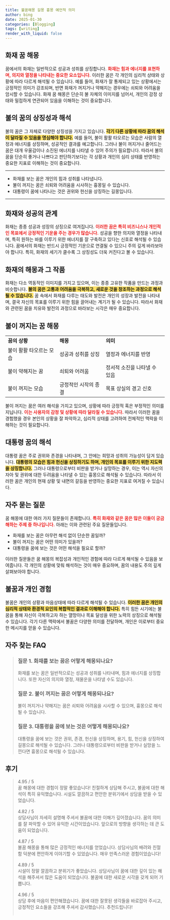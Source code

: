 ```yaml
---
title: 불꿈해몽 길몽 흉몽 예언적 의미
author: bing
date: 2025-01-30
categories: [Blogging]
tags: [writing]
render_with_liquid: false
---
```



<h2 id='화재 꿈 해몽'>화재 꿈 해몽</h2>

<p>꿈에서의 화재는 일반적으로 성공과 성취를 상징합니다. <b><span style="color: #ee2323;">화재는 힘과 에너지를 표현하며, 의지와 열정을 나타내는 중요한 요소입니다.</span></b> 이러한 꿈은 각 개인의 심리적 상태와 상황에 따라 다르게 해석될 수 있습니다. 예를 들어, 화재가 잘 통제되고 있는 상황에서는 긍정적인 의미가 강조되며, 반면 화재가 꺼지거나 약해지는 경우에는 쇠퇴와 어려움을 암시할 수 있습니다. 화재 꿈 해몽은 단순히 불 자체의 이미지를 넘어서, 개인의 감정 상태와 밀접하게 연관되어 있음을 이해하는 것이 중요합니다.</p>

<h2 id='불의 꿈의 상징성과 해석'>불의 꿈의 상징성과 해석</h2>

<p>불의 꿈은 그 자체로 다양한 상징성을 가지고 있습니다. <b><span style="background-color: #ffe066;">각기 다른 상황에 따라 꿈의 해석이 달라질 수 있음을 명심해야 합니다.</span></b> 예를 들어, 불이 활활 타오르는 모습은 사람의 열정과 에너지를 상징하며, 성공적인 결과를 예고합니다. 그러나 불이 꺼지거나 줄어드는 꿈은 대개 우울감이나 소진된 에너지를 나타낼 수 있어 주의가 필요합니다. 따라서 불의 꿈을 단순히 좋거나 나쁘다고 판단하기보다는 각 상황과 개인의 심리 상태를 반영하는 중요한 지표로 이해하는 것이 중요합니다.</p>

<hr />

<ul>
    <li>화재를 보는 꿈은 개인의 힘과 성취를 나타냅니다.</li>
    <li>불이 꺼지는 꿈은 쇠퇴와 어려움을 시사하는 흉몽일 수 있습니다.</li>
    <li>대통령이 꿈에 나타나는 것은 권위와 헌신을 상징하는 길몽입니다.</li>
</ul>

<hr />

<h2 id='화재와 성공의 관계'>화재와 성공의 관계</h2>

<p>화재는 종종 성공과 성장의 상징으로 여겨집니다. <b><span style="color: #ee2323;">이러한 꿈은 특히 비즈니스나 개인적인 목표에서 긍정적인 기운을 주는 경우가 많습니다.</span></b> 성공을 향한 의지와 열정을 나타내며, 특히 원하는 바를 이루기 위한 에너지를 잘 구축하고 있다는 신호로 해석될 수 있습니다. 꿈에서의 화재는 반드시 긍정적인 기운으로 연결될 수 있으니 주의 깊게 바라보아야 합니다. 특히, 화재의 세기가 클수록 그 상징성도 더욱 커진다고 볼 수 있습니다.</p>

<h2 id='화재의 해몽과 그 작품'>화재의 해몽과 그 작품</h2>

<p>화재는 다소 역동적인 이미지를 가지고 있으며, 이는 종종 고유한 작품을 만드는 과정과 비슷합니다. <b><span style="background-color: #ffe066;">불의 꿈은 고통과 어려움을 극복하고, 새로운 것을 창조하는 과정으로 해석될 수 있습니다.</span></b> 꿈 속에서 화재를 다루는 태도와 발전은 개인의 성장과 발전을 나타내며, 결국 자신의 목표를 이루기 위한 힘을 끌어내는 계기가 될 수 있습니다. 따라서 화재와 관련된 꿈을 치유와 발전의 과정으로 바라보는 시각은 매우 중요합니다.</p>

<h2 id='불이 꺼지는 꿈 해몽'>불이 꺼지는 꿈 해몽</h2>

<table>
    <tr>
        <td><b>꿈의 상황</b></td>
        <td><b>해몽</b></td>
        <td><b>의미</b></td>
    </tr>
    <tr>
        <td>불이 활활 타오르는 모습</td>
        <td>성공과 성취를 상징</td>
        <td>열정과 에너지를 반영</td>
    </tr>
    <tr>
        <td>불이 약해지는 꿈</td>
        <td>쇠퇴와 어려움</td>
        <td>정서적 소진을 나타낼 수 있음</td>
    </tr>
    <tr>
        <td>불이 꺼지는 모습</td>
        <td>긍정적인 시작의 종결</td>
        <td>목표 상실의 경고 신호</td>
    </tr>
</table>

<p>불이 꺼지는 꿈은 여러 해석을 가지고 있으며, 상황에 따라 긍정적 혹은 부정적인 의미를 지닙니다. <b><span style="color: #ee2323;">이는 사용자의 감정 및 상황에 따라 달라질 수 있습니다.</span></b> 따라서 이러한 꿈을 경험했을 경우 본인의 상황을 잘 파악하고, 심리적 상태를 고려하여 전체적인 맥락을 이해하는 것이 필요합니다.</p>

<h2 id='대통령 꿈의 해석'>대통령 꿈의 해석</h2>

<p>대통령 꿈은 주로 권위와 존경을 나타내며, 그 안에는 희망과 성취의 가능성이 담겨 있습니다. <b><span style="background-color: #ffe066;">대통령의 모습은 힘과 헌신을 상징하기도 하며, 개인의 목표를 이루기 위한 지도력을 상징합니다.</span></b> 그러나 대통령으로부터 비판을 받거나 실망하는 경우, 이는 역시 자신의 자아 및 권위에 대한 두려움을 나타낼 수 있는 흉몽으로 해석될 수 있습니다. 따라서 이러한 꿈은 개인의 현재 상황 및 내면의 갈등을 반영하는 중요한 지표로 여겨질 수 있습니다.</p>

<h2 id='자주 묻는 질문'>자주 묻는 질문</h2>

<p>꿈 해몽에 대한 여러 가지 질문들이 존재합니다. <b><span style="color: #ee2323;">특히 화재와 같은 꿈은 많은 이들이 궁금해하는 주제 중 하나입니다.</span></b> 아래는 이와 관련된 주요 질문들입니다.</p>

<ul>
    <li>화재를 보는 꿈은 아무런 해석 없이 단순한 꿈일까?</li>
    <li>불이 꺼지는 꿈은 어떤 의미가 있을까?</li>
    <li>대통령을 꿈에 보는 것은 어떤 해석을 필요로 할까?</li>
</ul>

<p>이러한 질문들은 꿈 해몽의 복잡성과 개인적인 경험에 따라 다르게 해석될 수 있음을 보여줍니다. 각 개인의 상황에 맞춰 해석하는 것이 매우 중요하며, 꿈의 내용도 주의 깊게 살펴보아야 합니다.</p>

<h2 id='불꿈과 개인 경험'>불꿈과 개인 경험</h2>

<p>불꿈은 개인의 상황과 마음상태에 따라 다르게 해석될 수 있습니다. <b><span style="background-color: #ffe066;">이러한 꿈은 개인의 심리적 상태와 환경적 요인의 복합적인 결과로 이해해야 합니다.</span></b> 특히 힘든 시기에는 불꿈을 통해 자신이 극복하고자 하는 열망이나 목표 달성을 위한 노력의 상징으로 해석될 수 있습니다. 각기 다른 맥락에서 불꿈은 다양한 의미를 전달하며, 개인은 이로부터 중요한 메시지를 얻을 수 있습니다.</p>


<h2 id='자주_찾는_FAQ'>자주 찾는 FAQ</h2>
<div itemscope="" itemtype="https://schema.org/FAQPage"> 
<blockquote> 
<div itemscope="" itemprop="mainEntity" itemtype="https://schema.org/Question"> 
<h3 itemprop="name">질문 1. 화재를 보는 꿈은 어떻게 해몽되나요?</h3> 
<div itemscope="" itemprop="acceptedAnswer" itemtype="https://schema.org/Answer"> 
<span itemprop="text"> 
<p>화재를 보는 꿈은 일반적으로는 성공과 성취를 나타내며, 힘과 에너지를 상징합니다. 또한 자신의 의지와 열정, 재물운을 나타낼 수도 있습니다.</p> 
</span> 
</div> 
</div> 

<div itemscope="" itemprop="mainEntity" itemtype="https://schema.org/Question"> 
<h3 itemprop="name">질문 2. 불이 꺼지는 꿈은 어떻게 해몽되나요?</h3> 
<div itemscope="" itemprop="acceptedAnswer" itemtype="https://schema.org/Answer"> 
<span itemprop="text"> 
<p>불이 꺼지거나 약해지는 꿈은 쇠퇴와 어려움을 시사할 수 있으며, 흉몽으로 해석될 수 있습니다.</p> 
</span> 
</div> 
</div> 

<div itemscope="" itemprop="mainEntity" itemtype="https://schema.org/Question"> 
<h3 itemprop="name">질문 3. 대통령을 꿈에 보는 것은 어떻게 해몽되나요?</h3> 
<div itemscope="" itemprop="acceptedAnswer" itemtype="https://schema.org/Answer"> 
<span itemprop="text"> 
<p>대통령을 꿈에 보는 것은 권위, 존경, 헌신을 상징하며, 용기, 힘, 헌신을 상징하여 길몽으로 해석될 수 있습니다. 그러나 대통령으로부터 비판을 받거나 실망을 느낀다면 흉몽으로 해석될 수 있습니다.</p> 
</span> 
</div> 
</div> 

</blockquote> 
</div>
<h2 id='후기'>후기</h2>
<div itemscope itemtype="https://schema.org/Product">
  <blockquote>
  <div itemprop="review" itemscope itemtype="https://schema.org/Review">
      <div itemprop="reviewRating" itemscope itemtype="https://schema.org/Rating"> <span itemprop="ratingValue">4.95</span> / <span itemprop="bestRating">5</span> </div>
      <span itemprop="reviewBody">꿈 해몽에 대한 경험이 정말 좋았습니다! 친절하게 상담해 주시고, 불꿈에 대한 해석이 특히 유익했습니다. 시설도 깔끔하고 편안한 분위기에서 상담을 받을 수 있었습니다.</span>
  </div>
  <br>
  <div itemprop="review" itemscope itemtype="https://schema.org/Review">
      <div itemprop="reviewRating" itemscope itemtype="https://schema.org/Rating"> <span itemprop="ratingValue">4.82</span> / <span itemprop="bestRating">5</span> </div>
      <span itemprop="reviewBody">상담사님이 자세히 설명해 주셔서 불꿈에 대한 이해가 깊어졌습니다. 꿈의 의미를 잘 파악할 수 있어 유익한 시간이었습니다. 앞으로의 방향을 생각하는 데 큰 도움이 되었습니다.</span>
  </div>
  <br>
  <div itemprop="review" itemscope itemtype="https://schema.org/Review">
      <div itemprop="reviewRating" itemscope itemtype="https://schema.org/Rating"> <span itemprop="ratingValue">4.87</span> / <span itemprop="bestRating">5</span> </div>
      <span itemprop="reviewBody">불꿈 해몽을 통해 많은 긍정적인 에너지를 얻었습니다. 상담사님의 배려와 친절함 덕분에 편안하게 이야기할 수 있었습니다. 매우 만족스러운 경험이었습니다!</span>
  </div>
  <br>
  <div itemprop="review" itemscope itemtype="https://schema.org/Review">
      <div itemprop="reviewRating" itemscope itemtype="https://schema.org/Rating"> <span itemprop="ratingValue">4.89</span> / <span itemprop="bestRating">5</span> </div>
      <span itemprop="reviewBody">시설이 정말 깔끔하고 분위기가 좋았습니다. 상담사님이 꿈에 대한 깊이 있는 해석을 해주셔서 많은 도움이 되었습니다. 불꿈에 대한 새로운 시각을 갖게 되어 기쁩니다.</span>
  </div>
  <br>
  <div itemprop="review" itemscope itemtype="https://schema.org/Review">
      <div itemprop="reviewRating" itemscope itemtype="https://schema.org/Rating"> <span itemprop="ratingValue">4.96</span> / <span itemprop="bestRating">5</span> </div>
      <span itemprop="reviewBody">상담 후에 마음이 편안해졌습니다. 꿈에 대한 잘못된 생각들을 바로잡아 주시고, 긍정적인 요소들을 강조해 주셔서 감사했습니다. 추천드립니다!</span>
  </div>
  <br>
  </blockquote>
</div>
